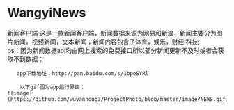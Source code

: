 # WangyiNews
新闻客户端
 这是一款新闻客户端，新闻数据来源为网易和新浪，新闻主要分为图片新闻，视频新闻，文本新闻；新闻内容包含了体育，娱乐，财经,科技;   
     ps：因为新闻数据api均由网上搜索的免费接口所以部分新闻更新不及时或者会获取不到数据；
    
       app下载地址：http://pan.baidu.com/s/1bpoSYRl
 
        以下gif图为app运行界面；
    ![image](https://github.com/wuyanhong3/ProjectPhoto/blob/master/image/NEWS.gif);
